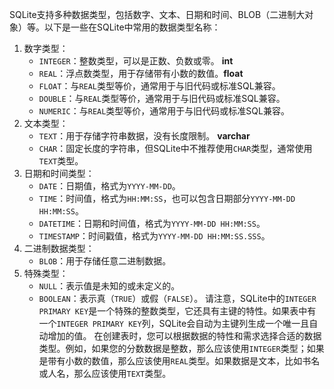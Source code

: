 SQLite支持多种数据类型，包括数字、文本、日期和时间、BLOB（二进制大对象）等。以下是一些在SQLite中常用的数据类型名称：
1. 数字类型：
   - `INTEGER`：整数类型，可以是正数、负数或零。 **int**
   - `REAL`：浮点数类型，用于存储带有小数的数值。**float**
   - `FLOAT`：与`REAL`类型等价，通常用于与旧代码或标准SQL兼容。
   - `DOUBLE`：与`REAL`类型等价，通常用于与旧代码或标准SQL兼容。
   - `NUMERIC`：与`REAL`类型等价，通常用于与旧代码或标准SQL兼容。
2. 文本类型：
   - `TEXT`：用于存储字符串数据，没有长度限制。 **varchar**
   - `CHAR`：固定长度的字符串，但SQLite中不推荐使用`CHAR`类型，通常使用`TEXT`类型。
3. 日期和时间类型：
   - `DATE`：日期值，格式为`YYYY-MM-DD`。
   - `TIME`：时间值，格式为`HH:MM:SS`，也可以包含日期部分`YYYY-MM-DD HH:MM:SS`。
   - `DATETIME`：日期和时间值，格式为`YYYY-MM-DD HH:MM:SS`。
   - `TIMESTAMP`：时间戳值，格式为`YYYY-MM-DD HH:MM:SS.SSS`。
4. 二进制数据类型：
   - `BLOB`：用于存储任意二进制数据。
5. 特殊类型：
   - `NULL`：表示值是未知的或未定义的。
   - `BOOLEAN`：表示真（`TRUE`）或假（`FALSE`）。
请注意，SQLite中的`INTEGER PRIMARY KEY`是一个特殊的整数类型，它还具有主键的特性。如果表中有一个`INTEGER PRIMARY KEY`列，SQLite会自动为主键列生成一个唯一且自动增加的值。
在创建表时，您可以根据数据的特性和需求选择合适的数据类型。例如，如果您的分数数据是整数，那么应该使用`INTEGER`类型；如果是带有小数的数值，那么应该使用`REAL`类型。如果数据是文本，比如书名或人名，那么应该使用`TEXT`类型。
